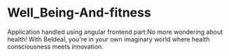 # Well_Being-And-fitness
Application handled using angular frontend part:No more wondering about health! With BeIdeal, you're in your own imaginary world where health consciousness meets innovation. 
